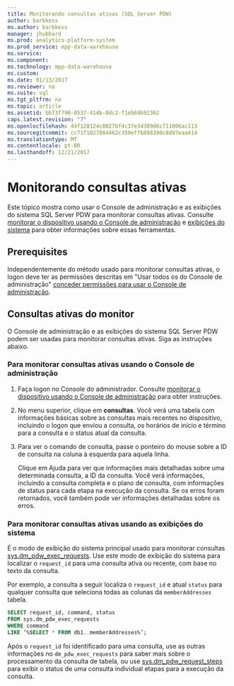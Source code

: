 ```yaml
---
title: Monitorando consultas ativas (SQL Server PDW)
author: barbkess
ms.author: barbkess
manager: jhubbard
ms.prod: analytics-platform-system
ms.prod_service: mpp-data-warehouse
ms.service: 
ms.component: 
ms.technology: mpp-data-warehouse
ms.custom: 
ms.date: 01/13/2017
ms.reviewer: na
ms.suite: sql
ms.tgt_pltfrm: na
ms.topic: article
ms.assetid: bb73f790-0537-414b-8dc2-f1eb69b92362
caps.latest.revision: "7"
ms.openlocfilehash: 44f128124c8027bf4c37e34309d6c711006ac113
ms.sourcegitcommit: cc71f1027884462c359effb898390c8d97eaa414
ms.translationtype: MT
ms.contentlocale: pt-BR
ms.lasthandoff: 12/21/2017
---
```

# <a name="monitoring-active-queries"></a>Monitorando consultas ativas
Este tópico mostra como usar o Console de administração e as exibições do sistema SQL Server PDW para monitorar consultas ativas. Consulte [monitorar o dispositivo usando o Console de administração](monitor-the-appliance-by-using-the-admin-console.md) e [exibições do sistema](tsql-system-views.md) para obter informações sobre essas ferramentas.  
  
## <a name="prerequisites"></a>Prerequisites  
Independentemente do método usado para monitorar consultas ativas, o logon deve ter as permissões descritas em "Usar todos os do Console de administração" [conceder permissões para usar o Console de administração](grant-permissions.md#grant-permissions-to-use-the-admin-console).  
  
## <a name="PermsAdminConsole"></a>Consultas ativas do monitor  
O Console de administração e as exibições do sistema SQL Server PDW podem ser usadas para monitorar consultas ativas. Siga as instruções abaixo.  
  
### <a name="to-monitor-active-queries-by-using-the-admin-console"></a>Para monitorar consultas ativas usando o Console de administração  
  
1.  Faça logon no Console do administrador. Consulte [monitorar o dispositivo usando o Console de administração](monitor-the-appliance-by-using-the-admin-console.md) para obter instruções.  
  
2.  No menu superior, clique em **consultas**. Você verá uma tabela com informações básicas sobre as consultas mais recentes no dispositivo, incluindo o logon que enviou a consulta, os horários de início e término para a consulta e o status atual da consulta.  
  
3.  Para ver o comando de consulta, passe o ponteiro do mouse sobre a ID de consulta na coluna à esquerda para aquela linha.  
  
    Clique em Ajuda para ver que informações mais detalhadas sobre uma determinada consulta, a ID da consulta. Você verá informações, incluindo a consulta completa e o plano de consulta, com informações de status para cada etapa na execução da consulta. Se os erros foram retornados, você também pode ver informações detalhadas sobre os erros. <!-- MISSING LINKS See [Understanding Query Plans &#40;SQL Server PDW&#41;](../sqlpdw/understanding-query-plans-sql-server-pdw.md) for information on how to interpret the query plan information available in the Admin Console.  -->
  
### <a name="to-monitor-active-queries-by-using-the-system-views"></a>Para monitorar consultas ativas usando as exibições do sistema  
É o modo de exibição do sistema principal usado para monitorar consultas [sys.dm_pdw_exec_requests](../relational-databases/system-dynamic-management-views/sys-dm-pdw-exec-requests-transact-sql.md). Use este modo de exibição do sistema para localizar o `request_id` para uma consulta ativa ou recente, com base no texto da consulta.  
  
Por exemplo, a consulta a seguir localiza o `request_id` e atual `status` para qualquer consulta que seleciona todas as colunas da `memberAddresses` tabela.  
  
```sql  
SELECT request_id, command, status   
FROM sys.dm_pdw_exec_requests   
WHERE command   
LIKE ‘%SELECT * FROM db1..memberAddresses%’;  
```  
  
Após o `request_id` foi identificado para uma consulta, use as outras informações no `dm_pdw_exec_requests` para saber mais sobre o processamento da consulta de tabela, ou use [sys.dm_pdw_request_steps](../relational-databases/system-dynamic-management-views/sys-dm-pdw-request-steps-transact-sql.md) para exibir o status de uma consulta individual etapas para a execução da consulta.  
  
<!-- MISSING LINKS 
## See Also  
[Common Metadata Query Examples &#40;SQL Server PDW&#41;](../sqlpdw/common-metadata-query-examples-sql-server-pdw.md)  
-->
  

